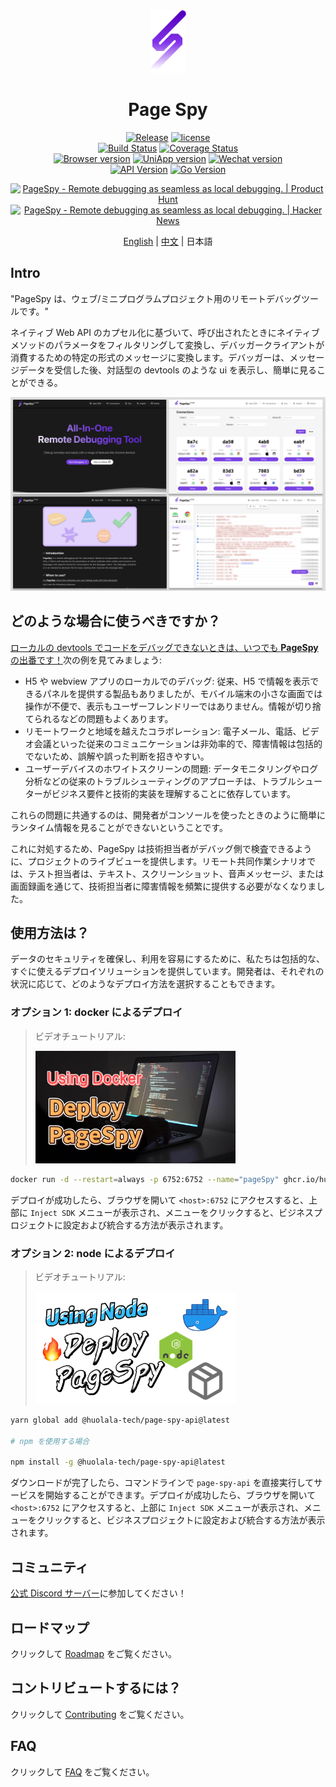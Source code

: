 [page-spy]: https://github.com/HuolalaTech/page-spy.git 'page-spy'
[license-img]: https://img.shields.io/github/license/HuolalaTech/page-spy-web?label=License
[license-url]: https://github.com/HuolalaTech/page-spy-web/blob/main/LICENSE
[release-img]: https://img.shields.io/github/package-json/v/HuolalaTech/page-spy-web/release?label=Release
[release-url]: https://github.com/HuolalaTech/page-spy-web/blob/release/package.json
[download-img]: https://img.shields.io/npm/dw/%40huolala-tech/page-spy-api
[download-url]: https://www.npmjs.com/package/@huolala-tech/page-spy-api
[browser-ver-img]: https://img.shields.io/npm/v/@huolala-tech/page-spy-browser?label=page-spy-browser&color=orange
[browser-ver-url]: https://npmjs.com/package/@huolala-tech/page-spy-browser
[uniapp-ver-img]: https://img.shields.io/npm/v/@huolala-tech/page-spy-uniapp?label=page-spy-uniapp&color=#2B993A
[uniapp-ver-url]: https://npmjs.com/package/@huolala-tech/page-spy-uniapp
[wechat-ver-img]: https://img.shields.io/npm/v/@huolala-tech/page-spy-wechat?label=page-spy-wechat&color=#0CC160
[wechat-ver-url]: https://npmjs.com/package/@huolala-tech/page-spy-wechat
[sdk-build-img]: https://img.shields.io/github/actions/workflow/status/HuolalaTech/page-spy/coveralls.yml?logo=github&label=build
[sdk-build-url]: https://github.com/HuolalaTech/page-spy/actions/workflows/coveralls.yml
[sdk-coveralls-img]: https://img.shields.io/coverallsCoverage/github/HuolalaTech/page-spy?label=coverage&logo=coveralls
[sdk-coveralls-url]: https://coveralls.io/github/HuolalaTech/page-spy?branch=main
[api-ver-img]: https://img.shields.io/github/v/tag/HuolalaTech/page-spy-api?label=API%20version
[api-ver-url]: https://github.com/HuolalaTech/page-spy-api/tags
[api-go-img]: https://img.shields.io/github/go-mod/go-version/HuolalaTech/page-spy-api?label=go
[api-go-url]: https://github.com/HuolalaTech/page-spy-api/blob/master/go.mod

<div align="center">
  <img src="./logo.svg" height="100" />

  <h1>Page Spy</h1>

[![Release][release-img]][release-url]
[![license][license-img]][license-url] <br />
[![Build Status][sdk-build-img]][sdk-build-url]
[![Coverage Status][sdk-coveralls-img]][sdk-coveralls-url] <br />
[![Browser version][browser-ver-img]][browser-ver-url]
[![UniApp version][uniapp-ver-img]][uniapp-ver-url]
[![Wechat version][wechat-ver-img]][wechat-ver-url] <br />
[![API Version][api-ver-img]][api-ver-url]
[![Go Version][api-go-img]][api-go-url]

<a href="https://www.producthunt.com/posts/pagespy?utm_source=badge-featured&utm_medium=badge&utm_souce=badge-pagespy" target="_blank"><img src="https://api.producthunt.com/widgets/embed-image/v1/featured.svg?post_id=429852&theme=light" alt="PageSpy - Remote&#0032;debugging&#0032;as&#0032;seamless&#0032;as&#0032;local&#0032;debugging&#0046; | Product Hunt" height="36" /></a> <a href="https://news.ycombinator.com/item?id=38679798" target="_blank"><img src="https://hackernews-badge.vercel.app/api?id=38679798" alt="PageSpy - Remote&#0032;debugging&#0032;as&#0032;seamless&#0032;as&#0032;local&#0032;debugging&#0046; | Hacker News" height="36" /></a>

[English](./README.md) | [中文](./README_ZH.md) | 日本語

</div>

## Intro

"PageSpy は、ウェブ/ミニプログラムプロジェクト用のリモートデバッグツールです。"

ネイティブ Web API のカプセル化に基づいて、呼び出されたときにネイティブメソッドのパラメータをフィルタリングして変換し、デバッガークライアントが消費するための特定の形式のメッセージに変換します。デバッガーは、メッセージデータを受信した後、対話型の devtools のような ui を表示し、簡単に見ることができる。

![Home](./.github/assets/dashboard-en.png)

## どのような場合に使うべきですか？

<u>ローカルの devtools でコードをデバッグできないときは、いつでも **PageSpy** の出番です！</u>次の例を見てみましょう:

- H5 や webview アプリのローカルでのデバッグ: 従来、H5 で情報を表示できるパネルを提供する製品もありましたが、モバイル端末の小さな画面では操作が不便で、表示もユーザーフレンドリーではありません。情報が切り捨てられるなどの問題もよくあります。
- リモートワークと地域を越えたコラボレーション: 電子メール、電話、ビデオ会議といった従来のコミュニケーションは非効率的で、障害情報は包括的でないため、誤解や誤った判断を招きやすい。
- ユーザーデバイスのホワイトスクリーンの問題: データモニタリングやログ分析などの従来のトラブルシューティングのアプローチは、トラブルシューターがビジネス要件と技術的実装を理解することに依存しています。

これらの問題に共通するのは、開発者がコンソールを使ったときのように簡単にランタイム情報を見ることができないということです。

これに対処するため、PageSpy は技術担当者がデバッグ側で検査できるように、プロジェクトのライブビューを提供します。リモート共同作業シナリオでは、テスト担当者は、テキスト、スクリーンショット、音声メッセージ、または画面録画を通じて、技術担当者に障害情報を頻繁に提供する必要がなくなりました。

## 使用方法は？

データのセキュリティを確保し、利用を容易にするために、私たちは包括的な、すぐに使えるデプロイソリューションを提供しています。開発者は、それぞれの状況に応じて、どのようなデプロイ方法を選択することもできます。

### オプション 1: docker によるデプロイ

> ビデオチュートリアル:
>
> <a href="https://www.youtube.com/watch?v=AYD84Kht5yA" target="_blank"><img src="./.github/assets/video-docker-en.jpg" width="320" /></a>

```bash
docker run -d --restart=always -p 6752:6752 --name="pageSpy" ghcr.io/huolalatech/page-spy-web:latest
```

デプロイが成功したら、ブラウザを開いて `<host>:6752` にアクセスすると、上部に `Inject SDK` メニューが表示され、メニューをクリックすると、ビジネスプロジェクトに設定および統合する方法が表示されます。

### オプション 2: node によるデプロイ

> ビデオチュートリアル:
>
> <a href="https://www.youtube.com/watch?v=5zVnFPjursQ" target="_blank"><img src="./.github/assets/video-node-en.jpg" width="320" /></a>

```bash
yarn global add @huolala-tech/page-spy-api@latest

# npm を使用する場合

npm install -g @huolala-tech/page-spy-api@latest
```

ダウンロードが完了したら、コマンドラインで `page-spy-api` を直接実行してサービスを開始することができます。デプロイが成功したら、ブラウザを開いて `<host>:6752` にアクセスすると、上部に `Inject SDK` メニューが表示され、メニューをクリックすると、ビジネスプロジェクトに設定および統合する方法が表示されます。

## コミュニティ

[公式 Discord サーバー](https://discord.gg/ERPpNZkX)に参加してください！

## ロードマップ

クリックして [Roadmap](https://github.com/orgs/HuolalaTech/projects/1) をご覧ください。

## コントリビュートするには？

クリックして [Contributing](./CONTRIBUTING.md) をご覧ください。

## FAQ

クリックして [FAQ](https://github.com/HuolalaTech/page-spy-web/wiki/faq) をご覧ください。
